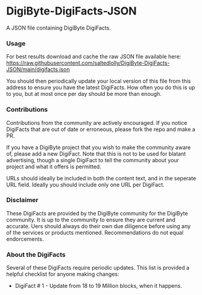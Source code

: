 # DigiByte-DigiFacts-JSON
A JSON file containing DigiByte DigiFacts.

### Usage

For best results download and cache the raw JSON file available here: https://raw.githubusercontent.com/saltedlolly/DigiByte-DigiFacts-JSON/main/digifacts.json

You should then periodically update your local version of this file from this address to ensure you have the latest DigiFacts. How often you do this is up to you, but at most once per day should be more than enough.


### Contributions

Contributions from the community are actively encouraged. If you notice DigiFacts that are out of date or erroneous, please fork the repo and make a PR.

If you have a DigiByte project that you wish to make the community aware of, please add a new DigiFact. Note that this is not to be used for blatant advertising, though a single DigiFact to tell the community about your project and what it offers is permitted.

URLs should ideally be included in both the content text, and in the seperate URL field. Ideally you should include only one URL per DigiFact.


### Disclaimer

These DigiFacts are provided by the DigiByte community for the DigiByte community. It is up to the community to ensure they are current and accurate. Uers should always do their own due diligence before using any of the services or products mentioned. Recommendations do not equal endorcements.


### About the DigiFacts

Several of these DigiFacts require periodic updates. This list is provided a helpful checklist for anyone making changes:

- DigiFact # 1 - Update from 18 to 19 Million blocks, when it happens.
